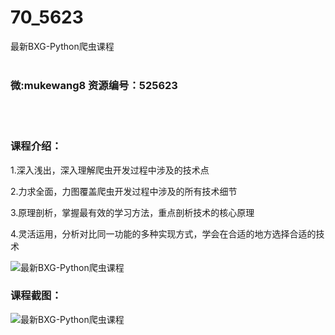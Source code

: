 # 70_5623
最新BXG-Python爬虫课程
<br/></br>
<h3>微:mukewang8 资源编号：525623</h3>
<br/></br>
<h3>课程介绍：</h3>
<p>1.深入浅出，深入理解爬虫开发过程中涉及的技术点</p>
<p>2.力求全面，力图覆盖爬虫开发过程中涉及的所有技术细节</p>
<p>3.原理剖析，掌握最有效的学习方法，重点剖析技术的核心原理</p>
<p>4.灵活运用，分析对比同一功能的多种实现方式，学会在合适的地方选择合适的技术</p>
<p><img src="https://www.ko996.com/wp-content/uploads/img/2019/07/3-5-300x183.jpg" alt="最新BXG-Python爬虫课程"></p>
<h3>课程截图：</h3>
<p><img src="https://www.ko996.com/wp-content/uploads/img/2019/07/1-32.png" alt="最新BXG-Python爬虫课程"></p>
